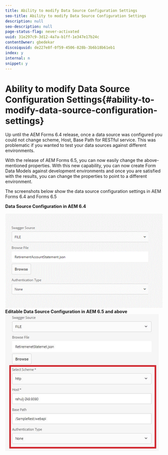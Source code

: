 ```yaml
---
title: Ability to modify Data Source Configuration Settings
seo-title: Ability to modify Data Source Configuration Settings
description: null
seo-description: null
page-status-flag: never-activated
uuid: 31e297c9-3d12-4a7a-b1ff-1e347e17b24c
contentOwner: gbedekar
discoiquuid: de227e8f-0f59-4506-828b-3b6b18b61eb1
index: y
internal: n
snippet: y
---
```


# Ability to modify Data Source Configuration Settings{#ability-to-modify-data-source-configuration-settings}

Up until the AEM Forms 6.4 release, once a data source was configured you could not change scheme, Host, Base Path for RESTful service. This was problematic if you wanted to test your data sources against different environments.

With the release of AEM Forms 6.5, you can now easily change the above-mentioned properties. With this new capability, you can now create Form Data Models against development environments and once you are satisfied with the results, you can change the properties to point to a different environment.

The screenshots below show the data source configuration settings in AEM Forms 6.4 and Forms 6.5

 **Data Source Configuration in AEM 6.4**

![64DataSource Configuration](assets/64release.gif)
**Editable Data Source Configuration in AEM 6.5 and above**
![65DataSource Configuration](assets/modifiabledatasource.jfif)


